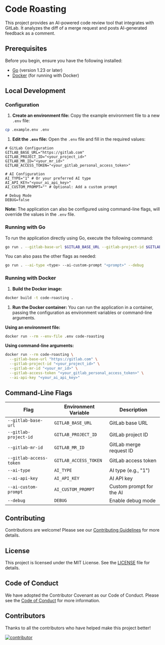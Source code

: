 # Code Roasting

This project provides an AI-powered code review tool that integrates with GitLab. It analyzes the diff of a merge request and posts AI-generated feedback as a comment.

## Prerequisites

Before you begin, ensure you have the following installed:

- [Go](https://golang.org/doc/install) (version 1.23 or later)
- [Docker](https://docs.docker.com/get-docker/) (for running with Docker)

## Local Development

### Configuration

1. **Create an environment file:**
Copy the example environment file to a new `.env` file:

```bash
cp .example.env .env
```

1. **Edit the `.env` file:**
Open the `.env` file and fill in the required values:

```env
# GitLab Configuration
GITLAB_BASE_URL="https://gitlab.com"
GITLAB_PROJECT_ID="<your_project_id>"
GITLAB_MR_ID="<your_mr_id>"
GITLAB_ACCESS_TOKEN="<your_gitlab_personal_access_token>"

# AI Configuration
AI_TYPE="1" # Or your preferred AI type
AI_API_KEY="<your_ai_api_key>"
AI_CUSTOM_PROMPT="" # Optional: Add a custom prompt

# Debug Mode
DEBUG=false
```

**Note:** The application can also be configured using command-line flags, will override the values in the `.env` file.

### Running with Go

To run the application directly using Go, execute the following command:

```bash
go run . --gitlab-base-url $GITLAB_BASE_URL --gitlab-project-id $GITLAB_PROJECT_ID --gitlab-mr-id $GITLAB_MR_ID --gitlab-access-token $GITLAB_ACCESS_TOKEN --ai-api-key $AI_API_KEY
```

You can also pass the other flags as needed:

```bash
go run . --ai-type <type> --ai-custom-prompt "<prompt>" --debug
```

### Running with Docker

1. **Build the Docker image:**

```bash
docker build -t code-roasting .
```

1. **Run the Docker container:**
    You can run the application in a container, passing the configuration as environment variables or command-line arguments.

**Using an environment file:**

```bash
docker run --rm --env-file .env code-roasting
```

**Using command-line arguments:**

```bash
docker run --rm code-roasting \
  --gitlab-base-url "https://gitlab.com" \
  --gitlab-project-id "<your_project_id>" \
  --gitlab-mr-id "<your_mr_id>" \
  --gitlab-access-token "<your_gitlab_personal_access_token>" \
  --ai-api-key "<your_ai_api_key>"
```

## Command-Line Flags

| Flag                      | Environment Variable      | Description                       |
| ---------------------     | ------------------------- | --------------------------------- |
| `--gitlab-base-url`       | `GITLAB_BASE_URL`         | GitLab base URL                   |
| `--gitlab-project-id`     | `GITLAB_PROJECT_ID`       | GitLab project ID                 |
| `--gitlab-mr-id`          | `GITLAB_MR_ID`            | GitLab merge request ID           |
| `--gitlab-access-token`   | `GITLAB_ACCESS_TOKEN`     | GitLab access token               |
| `--ai-type`               | `AI_TYPE`                 | AI type (e.g., "1")               |
| `--ai-api-key`            | `AI_API_KEY`              | AI API key                        |
| `--ai-custom-prompt`      | `AI_CUSTOM_PROMPT`        | Custom prompt for the AI          |
| `--debug`                 | `DEBUG`                   | Enable debug mode                 |

## Contributing

Contributions are welcome! Please see our [Contributing Guidelines](CONTRIBUTING.md) for more details.

## License

This project is licensed under the MIT License. See the [LICENSE](LICENSE) file for details.

## Code of Conduct

We have adopted the Contributor Covenant as our Code of Conduct. Please see the [Code of Conduct](https://www.contributor-covenant.org/version/2/1/code_of_conduct.html) for more information.

## Contributors

Thanks to all the contributors who have helped make this project better!

<a href="https://github.com/imamponco/code-roasting/graphs/contributors">
  <img src="https://contrib.rocks/image?repo=imamponco/code-roasting"  alt="contributor"/>
</a>

<!-- ALL-CONTRIBUTORS-LIST:START - Do not remove or modify this section -->
<!-- ALL-CONTRIBUTORS-LIST:END -->

